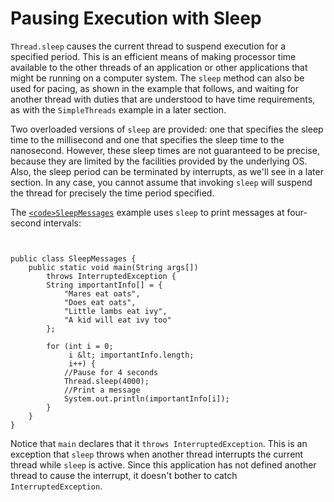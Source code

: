 
# Pausing Execution with Sleep

`Thread.sleep` causes the current thread to suspend execution for a specified period. This is an efficient means of making processor time available to the other threads of an application or other applications that might be running on a computer system. The `sleep` method can also be used for pacing, as shown in the example that follows, and waiting for another thread with duties that are understood to have time requirements, as with the `SimpleThreads` example in a later section.

Two overloaded versions of `sleep` are provided: one that specifies the sleep time to the millisecond and one that specifies the sleep time to the nanosecond. However, these sleep times are not guaranteed to be precise, because they are limited by the facilities provided by the underlying OS. Also, the sleep period can be terminated by interrupts, as we'll see in a later section. In any case, you cannot assume that invoking `sleep` will suspend the thread for precisely the time period specified.

The 
[`<code>SleepMessages`</code>](examples/SleepMessages.java) example uses `sleep` to print messages at four-second intervals:

```


public class SleepMessages {
    public static void main(String args[])
        throws InterruptedException {
        String importantInfo[] = {
            "Mares eat oats",
            "Does eat oats",
            "Little lambs eat ivy",
            "A kid will eat ivy too"
        };

        for (int i = 0;
             i &lt; importantInfo.length;
             i++) {
            //Pause for 4 seconds
            Thread.sleep(4000);
            //Print a message
            System.out.println(importantInfo[i]);
        }
    }
}

```

Notice that `main` declares that it `throws InterruptedException`. This is an exception that `sleep` throws when another thread interrupts the current thread while `sleep` is active. Since this application has not defined another thread to cause the interrupt, it doesn't bother to catch `InterruptedException`.
